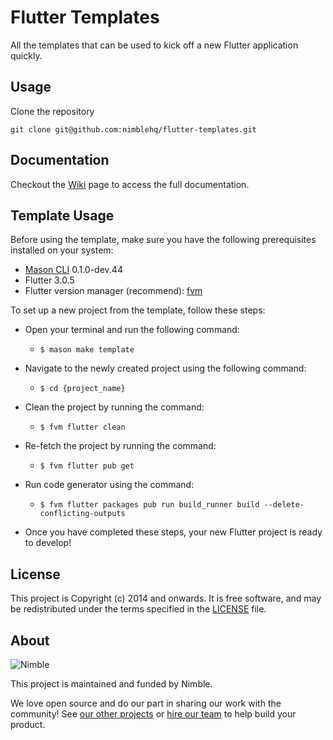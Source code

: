 # Flutter Templates

All the templates that can be used to kick off a new Flutter application quickly.

## Usage

Clone the repository

`git clone git@github.com:nimblehq/flutter-templates.git`

## Documentation

Checkout the [Wiki](https://github.com/nimblehq/flutter-templates/wiki) page to access the full documentation.

## Template Usage

Before using the template, make sure you have the following prerequisites installed on your system:

- [Mason CLI](https://pub.dev/packages/mason_cli) 0.1.0-dev.44
- Flutter 3.0.5
- Flutter version manager (recommend): [fvm](https://fvm.app/)

To set up a new project from the template, follow these steps:

- Open your terminal and run the following command:

  - `$ mason make template`

- Navigate to the newly created project using the following command:

  - `$ cd {project_name}`

- Clean the project by running the command:

  - `$ fvm flutter clean`

- Re-fetch the project by running the command:

  - `$ fvm flutter pub get`

- Run code generator using the command:
  - `$ fvm flutter packages pub run build_runner build --delete-conflicting-outputs`

- Once you have completed these steps, your new Flutter project is ready to develop!

## License

This project is Copyright (c) 2014 and onwards. It is free software,
and may be redistributed under the terms specified in the [LICENSE] file.

[LICENSE]: /LICENSE

## About

![Nimble](https://assets.nimblehq.co/logo/dark/logo-dark-text-160.png)

This project is maintained and funded by Nimble.

We love open source and do our part in sharing our work with the community!
See [our other projects][community] or [hire our team][hire] to help build your product.

[community]: https://github.com/nimblehq
[hire]: https://nimblehq.co/
